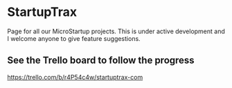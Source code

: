 # StartupTrax

Page for all our MicroStartup projects.  This is under active development and I welcome anyone to give feature suggestions.  
  
## See the Trello board to follow the progress
https://trello.com/b/r4P54c4w/startuptrax-com  
  
